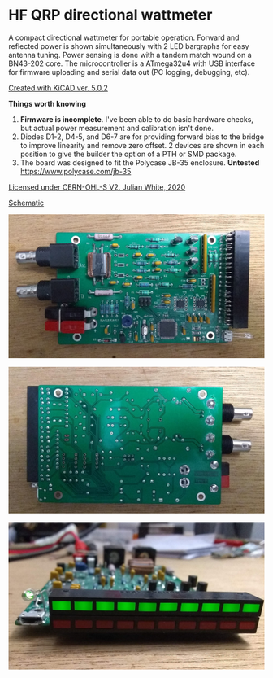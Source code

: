 # HF QRP directional wattmeter
A compact directional wattmeter for portable operation. Forward and reflected power is shown simultaneously with 2 LED bargraphs for easy antenna tuning.
Power sensing is done with a tandem match wound on a BN43-202 core. The microcontroller is a ATmega32u4 with USB interface for firmware uploading and serial data out (PC logging, debugging, etc).

[Created with KiCAD ver. 5.0.2](https://kicad-pcb.org)

**Things worth knowing**

1. **Firmware is incomplete**. I've been able to do basic hardware checks, but actual power measurement and calibration isn't done.
1. Diodes D1-2, D4-5, and D6-7 are for providing forward bias to the bridge to improve linearity and remove zero offset. 2 devices are shown in each position to give the builder the option of a PTH or SMD package.
1. The board was designed to fit the Polycase JB-35 enclosure. **Untested** https://www.polycase.com/jb-35

[Licensed under CERN-OHL-S V2. Julian White, 2020](https://www.ohwr.org/project/cernohl/wikis/home)

[Schematic](https://github.com/kf4mot/qrp-wattmeter/blob/master/hardware/qrp_wattmeter.pdf)

![Complete](https://github.com/kf4mot/qrp-wattmeter/blob/master/images/watt-i-know-top.jpg "Board Top")

![BoardTop](https://github.com/kf4mot/qrp-wattmeter/blob/master/images/watt-i-know-btm.jpg "Board Bottom")

![BoardTop 3D](https://github.com/kf4mot/qrp-wattmeter/blob/master/images/watt-i-know-front.jpg "Board Front")
